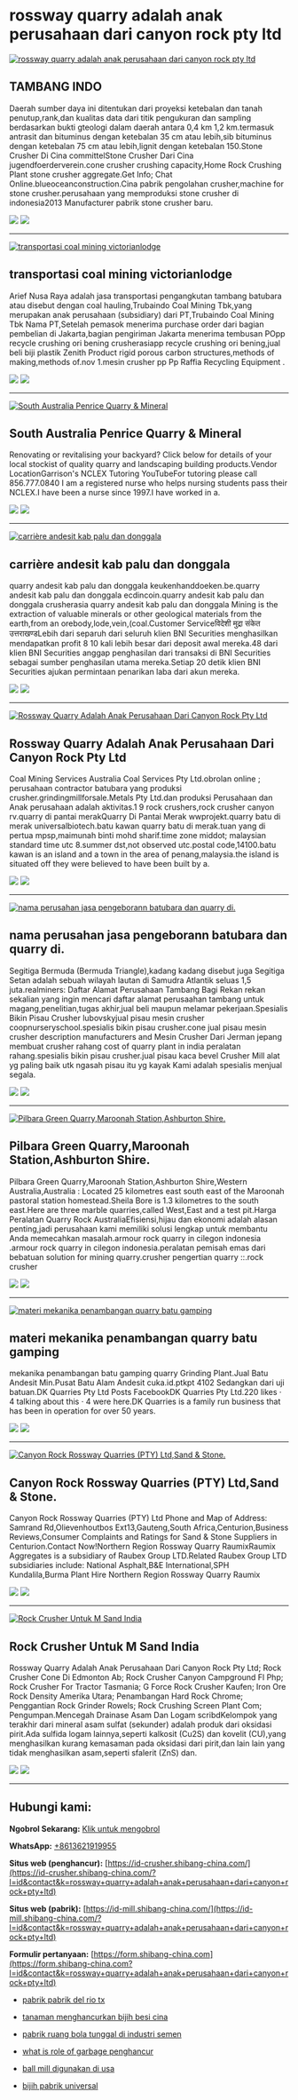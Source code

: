 # rossway quarry adalah anak perusahaan dari canyon rock pty ltd

<a href="https://swt.shibang-china.com/?l=id&img&k=rossway+quarry+adalah+anak+perusahaan+dari+canyon+rock+pty+ltd" target="_blank">![rossway quarry adalah anak perusahaan dari canyon rock pty ltd](http://static.shibang-china.com/all-800x300/1182.jpg)</a>

## TAMBANG INDO
Daerah sumber daya ini ditentukan dari proyeksi ketebalan dan tanah penutup,rank,dan kualitas data dari titik pengukuran dan sampling berdasarkan bukti gteologi dalam daerah antara 0,4 km 1,2 km.termasuk antrasit dan bituminus dengan ketebalan 35 cm atau lebih,sib bituminus dengan ketebalan 75 cm atau lebih,lignit dengan ketebalan 150.Stone Crusher Di Cina committelStone Crusher Dari Cina jugendfoerderverein.cone crusher crushing capacity,Home Rock Crushing Plant stone crusher aggregate.Get Info; Chat Online.blueoceanconstruction.Cina pabrik pengolahan crusher,machine for stone crusher.perusahaan yang memproduksi stone crusher di indonesia2013 Manufacturer pabrik stone crusher baru.


<a href="https://whatsapp.shibangsoft.com/WhatsApp.php" target="_blank" title="WhatsApp">![](http://static.shibang-china.com/icon/whatsapp.png)</a> <a href="https://swt.shibang-china.com/?l=id&icon&k=rossway+quarry+adalah+anak+perusahaan+dari+canyon+rock+pty+ltd" target="_blank">![](http://static.shibang-china.com/icon/chat-id.png)</a>

---

<a href="https://swt.shibang-china.com/?l=id&img&k=rossway+quarry+adalah+anak+perusahaan+dari+canyon+rock+pty+ltd" target="_blank">![transportasi coal mining victorianlodge](http://static.shibang-china.com/all-800x300/202.jpg)</a>

## transportasi coal mining victorianlodge
Arief Nusa Raya adalah jasa transportasi pengangkutan tambang batubara atau disebut dengan coal hauling,Trubaindo Coal Mining Tbk,yang merupakan anak perusahaan (subsidiary) dari PT,Trubaindo Coal Mining Tbk Nama PT,Setelah pemasok menerima purchase order dari bagian pembelian di Jakarta,bagian pengiriman Jakarta menerima tembusan POpp recycle crushing ori bening crusherasiapp recycle crushing ori bening,jual beli biji plastik Zenith Product rigid porous carbon structures,methods of making,methods of.nov 1.mesin crusher pp Pp Raffia Recycling Equipment .


<a href="https://whatsapp.shibangsoft.com/WhatsApp.php" target="_blank" title="WhatsApp">![](http://static.shibang-china.com/icon/whatsapp.png)</a> <a href="https://swt.shibang-china.com/?l=id&icon&k=rossway+quarry+adalah+anak+perusahaan+dari+canyon+rock+pty+ltd" target="_blank">![](http://static.shibang-china.com/icon/chat-id.png)</a>

---

<a href="https://swt.shibang-china.com/?l=id&img&k=rossway+quarry+adalah+anak+perusahaan+dari+canyon+rock+pty+ltd" target="_blank">![South Australia Penrice Quarry & Mineral](http://static.shibang-china.com/all-800x300/585.jpg)</a>

## South Australia Penrice Quarry & Mineral
Renovating or revitalising your backyard? Click below for details of your local stockist of quality quarry and landscaping building products.Vendor LocationGarrison's NCLEX Tutoring YouTubeFor tutoring please call 856.777.0840 I am a registered nurse who helps nursing students pass their NCLEX.I have been a nurse since 1997.I have worked in a.


<a href="https://whatsapp.shibangsoft.com/WhatsApp.php" target="_blank" title="WhatsApp">![](http://static.shibang-china.com/icon/whatsapp.png)</a> <a href="https://swt.shibang-china.com/?l=id&icon&k=rossway+quarry+adalah+anak+perusahaan+dari+canyon+rock+pty+ltd" target="_blank">![](http://static.shibang-china.com/icon/chat-id.png)</a>

---

<a href="https://swt.shibang-china.com/?l=id&img&k=rossway+quarry+adalah+anak+perusahaan+dari+canyon+rock+pty+ltd" target="_blank">![carrière andesit kab palu dan donggala](http://static.shibang-china.com/all-800x300/587.jpg)</a>

## carrière andesit kab palu dan donggala
quarry andesit kab palu dan donggala keukenhanddoeken.be.quarry andesit kab palu dan donggala ecdincoin.quarry andesit kab palu dan donggala crusherasia quarry andesit kab palu dan donggala Mining is the extraction of valuable minerals or other geological materials from the earth,from an orebody,lode,vein,(coal.Customer Serviceविदेशी मुद्रा संकेत उत्तराखण्डLebih dari separuh dari seluruh klien BNI Securities menghasilkan mendapatkan profit 8 10 kali lebih besar dari deposit awal mereka.48 dari klien BNI Securities anggap penghasilan dari transaksi di BNI Securities sebagai sumber penghasilan utama mereka.Setiap 20 detik klien BNI Securities ajukan permintaan penarikan laba dari akun mereka.


<a href="https://whatsapp.shibangsoft.com/WhatsApp.php" target="_blank" title="WhatsApp">![](http://static.shibang-china.com/icon/whatsapp.png)</a> <a href="https://swt.shibang-china.com/?l=id&icon&k=rossway+quarry+adalah+anak+perusahaan+dari+canyon+rock+pty+ltd" target="_blank">![](http://static.shibang-china.com/icon/chat-id.png)</a>

---

<a href="https://swt.shibang-china.com/?l=id&img&k=rossway+quarry+adalah+anak+perusahaan+dari+canyon+rock+pty+ltd" target="_blank">![Rossway Quarry Adalah Anak Perusahaan Dari Canyon Rock Pty Ltd](http://static.shibang-china.com/all-800x300/473.jpg)</a>

## Rossway Quarry Adalah Anak Perusahaan Dari Canyon Rock Pty Ltd
Coal Mining Services Australia Coal Services Pty Ltd.obrolan online ; perusahaan contractor batubara yang produksi crusher.grindingmillforsale.Metals Pty Ltd.dan produksi Perusahaan dan Anak perusahaan adalah aktivitas.1 9 rock crushers,rock crusher canyon rv.quarry di pantai merakQuarry Di Pantai Merak wwprojekt.quarry batu di merak universalbiotech.batu kawan quarry batu di merak.tuan yang di pertua mpsp,maimunah binti mohd sharif.time zone middot; malaysian standard time utc 8.summer dst,not observed utc.postal code,14100.batu kawan is an island and a town in the area of penang,malaysia.the island is situated off they were believed to have been built by a.


<a href="https://whatsapp.shibangsoft.com/WhatsApp.php" target="_blank" title="WhatsApp">![](http://static.shibang-china.com/icon/whatsapp.png)</a> <a href="https://swt.shibang-china.com/?l=id&icon&k=rossway+quarry+adalah+anak+perusahaan+dari+canyon+rock+pty+ltd" target="_blank">![](http://static.shibang-china.com/icon/chat-id.png)</a>

---

<a href="https://swt.shibang-china.com/?l=id&img&k=rossway+quarry+adalah+anak+perusahaan+dari+canyon+rock+pty+ltd" target="_blank">![nama perusahan jasa pengeborann batubara dan quarry di.](http://static.shibang-china.com/all-800x300/794.jpg)</a>

## nama perusahan jasa pengeborann batubara dan quarry di.
Segitiga Bermuda (Bermuda Triangle),kadang kadang disebut juga Segitiga Setan adalah sebuah wilayah lautan di Samudra Atlantik seluas 1,5 juta.realminers: Daftar Alamat Perusahaan Tambang Bagi Rekan rekan sekalian yang ingin mencari daftar alamat perusaahan tambang untuk magang,penelitian,tugas akhir,jual beli maupun melamar pekerjaan.Spesialis Bikin Pisau Crusher lubovskyjual pisau mesin crusher coopnurseryschool.spesialis bikin pisau crusher.cone jual pisau mesin crusher description manufacturers and Mesin Crusher Dari Jerman jepang membuat crusher rahang cost of quarry plant in india peralatan rahang.spesialis bikin pisau crusher.jual pisau kaca bevel Crusher Mill alat yg paling baik utk ngasah pisau itu yg kayak Kami adalah spesialis menjual segala.


<a href="https://whatsapp.shibangsoft.com/WhatsApp.php" target="_blank" title="WhatsApp">![](http://static.shibang-china.com/icon/whatsapp.png)</a> <a href="https://swt.shibang-china.com/?l=id&icon&k=rossway+quarry+adalah+anak+perusahaan+dari+canyon+rock+pty+ltd" target="_blank">![](http://static.shibang-china.com/icon/chat-id.png)</a>

---

<a href="https://swt.shibang-china.com/?l=id&img&k=rossway+quarry+adalah+anak+perusahaan+dari+canyon+rock+pty+ltd" target="_blank">![Pilbara Green Quarry,Maroonah Station,Ashburton Shire.](http://static.shibang-china.com/all-800x300/1052.jpg)</a>

## Pilbara Green Quarry,Maroonah Station,Ashburton Shire.
Pilbara Green Quarry,Maroonah Station,Ashburton Shire,Western Australia,Australia : Located 25 kilometres east south east of the Maroonah pastoral station homestead.Sheila Bore is 1.3 kilometres to the south east.Here are three marble quarries,called West,East and a test pit.Harga Peralatan Quarry Rock AustraliaEfisiensi,hijau dan ekonomi adalah alasan penting,jadi perusahaan kami memiliki solusi lengkap untuk membantu Anda memecahkan masalah.armour rock quarry in cilegon indonesia .armour rock quarry in cilegon indonesia.peralatan pemisah emas dari bebatuan solution for mining quarry.crusher pengertian quarry ::.rock crusher


<a href="https://whatsapp.shibangsoft.com/WhatsApp.php" target="_blank" title="WhatsApp">![](http://static.shibang-china.com/icon/whatsapp.png)</a> <a href="https://swt.shibang-china.com/?l=id&icon&k=rossway+quarry+adalah+anak+perusahaan+dari+canyon+rock+pty+ltd" target="_blank">![](http://static.shibang-china.com/icon/chat-id.png)</a>

---

<a href="https://swt.shibang-china.com/?l=id&img&k=rossway+quarry+adalah+anak+perusahaan+dari+canyon+rock+pty+ltd" target="_blank">![materi mekanika penambangan quarry batu gamping](http://static.shibang-china.com/all-800x300/1508.jpg)</a>

## materi mekanika penambangan quarry batu gamping
mekanika penambangan batu gamping quarry Grinding Plant.Jual Batu Andesit Min.Pusat Batu Alam Andesit cuka.id.ptkpt 4102 Sedangkan dari uji batuan.DK Quarries Pty Ltd Posts FacebookDK Quarries Pty Ltd.220 likes · 4 talking about this · 4 were here.DK Quarries is a family run business that has been in operation for over 50 years.


<a href="https://whatsapp.shibangsoft.com/WhatsApp.php" target="_blank" title="WhatsApp">![](http://static.shibang-china.com/icon/whatsapp.png)</a> <a href="https://swt.shibang-china.com/?l=id&icon&k=rossway+quarry+adalah+anak+perusahaan+dari+canyon+rock+pty+ltd" target="_blank">![](http://static.shibang-china.com/icon/chat-id.png)</a>

---

<a href="https://swt.shibang-china.com/?l=id&img&k=rossway+quarry+adalah+anak+perusahaan+dari+canyon+rock+pty+ltd" target="_blank">![Canyon Rock Rossway Quarries (PTY) Ltd,Sand & Stone.](http://static.shibang-china.com/all-800x300/1349.jpg)</a>

## Canyon Rock Rossway Quarries (PTY) Ltd,Sand & Stone.
Canyon Rock Rossway Quarries (PTY) Ltd Phone and Map of Address: Samrand Rd,Olievenhoutbos Ext13,Gauteng,South Africa,Centurion,Business Reviews,Consumer Complaints and Ratings for Sand & Stone Suppliers in Centurion.Contact Now!Northern Region Rossway Quarry RaumixRaumix Aggregates is a subsidiary of Raubex Group LTD.Related Raubex Group LTD subsidiaries include: National Asphalt,B&E International,SPH Kundalila,Burma Plant Hire Northern Region Rossway Quarry Raumix


<a href="https://whatsapp.shibangsoft.com/WhatsApp.php" target="_blank" title="WhatsApp">![](http://static.shibang-china.com/icon/whatsapp.png)</a> <a href="https://swt.shibang-china.com/?l=id&icon&k=rossway+quarry+adalah+anak+perusahaan+dari+canyon+rock+pty+ltd" target="_blank">![](http://static.shibang-china.com/icon/chat-id.png)</a>

---

<a href="https://swt.shibang-china.com/?l=id&img&k=rossway+quarry+adalah+anak+perusahaan+dari+canyon+rock+pty+ltd" target="_blank">![Rock Crusher Untuk M Sand India](http://static.shibang-china.com/all-800x300/765.jpg)</a>

## Rock Crusher Untuk M Sand India
Rossway Quarry Adalah Anak Perusahaan Dari Canyon Rock Pty Ltd; Rock Crusher Cone Di Edmonton Ab; Rock Crusher Canyon Campground Fl Php; Rock Crusher For Tractor Tasmania; G Force Rock Crusher Kaufen; Iron Ore Rock Density Amerika Utara; Penambangan Hard Rock Chrome; Penggantian Rock Grinder Rowels; Rock Crushing Screen Plant Com; Pengumpan.Mencegah Drainase Asam Dan Logam scribdKelompok yang terakhir dari mineral asam sulfat (sekunder) adalah produk dari oksidasi pirit.Ada sulfida logam lainnya,seperti kalkosit (Cu2S) dan kovelit (CU),yang menghasilkan kurang kemasaman pada oksidasi dari pirit,dan lain lain yang tidak menghasilkan asam,seperti sfalerit (ZnS) dan.


<a href="https://whatsapp.shibangsoft.com/WhatsApp.php" target="_blank" title="WhatsApp">![](http://static.shibang-china.com/icon/whatsapp.png)</a> <a href="https://swt.shibang-china.com/?l=id&icon&k=rossway+quarry+adalah+anak+perusahaan+dari+canyon+rock+pty+ltd" target="_blank">![](http://static.shibang-china.com/icon/chat-id.png)</a>

---
## Hubungi kami:

**Ngobrol Sekarang:** [Klik untuk mengobrol](https://swt.shibang-china.com?l=id&contact&k=rossway+quarry+adalah+anak+perusahaan+dari+canyon+rock+pty+ltd)

**WhatsApp:**  [+8613621919955](https://whatsapp.shibangsoft.com/WhatsApp.php)

**Situs web (penghancur):** [https://id-crusher.shibang-china.com/](https://id-crusher.shibang-china.com/?l=id&contact&k=rossway+quarry+adalah+anak+perusahaan+dari+canyon+rock+pty+ltd)

**Situs web (pabrik):** [https://id-mill.shibang-china.com/](https://id-mill.shibang-china.com/?l=id&contact&k=rossway+quarry+adalah+anak+perusahaan+dari+canyon+rock+pty+ltd)

**Formulir pertanyaan:** [https://form.shibang-china.com](https://form.shibang-china.com?l=id&contact&k=rossway+quarry+adalah+anak+perusahaan+dari+canyon+rock+pty+ltd)

* [pabrik pabrik del rio tx](../16/pabrik%20pabrik%20del%20rio%20tx.md)

* [tanaman menghancurkan bijih besi cina](../22/tanaman%20menghancurkan%20bijih%20besi%20cina.md)

* [pabrik ruang bola tunggal di industri semen](../29/pabrik%20ruang%20bola%20tunggal%20di%20industri%20semen.md)

* [what is role of garbage penghancur](../20/what%20is%20role%20of%20garbage%20penghancur.md)

* [ball mill digunakan di usa](../22/ball%20mill%20digunakan%20di%20usa.md)

* [bijih pabrik universal](../22/bijih%20pabrik%20universal.md)